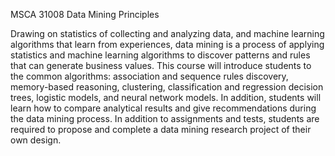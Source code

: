 MSCA 31008 Data Mining Principles  

Drawing on statistics of collecting and analyzing data, and machine learning algorithms that learn from experiences, data mining is a process of applying statistics and machine learning algorithms to discover patterns and rules that can generate business values. This course will introduce students to the common algorithms: association and sequence rules discovery, memory-based reasoning, clustering, classification and regression decision trees, logistic models, and neural network models. In addition, students will learn how to compare analytical results and give recommendations during the data mining process. In addition to assignments and tests, students are required to propose and complete a data mining research project of their own design.